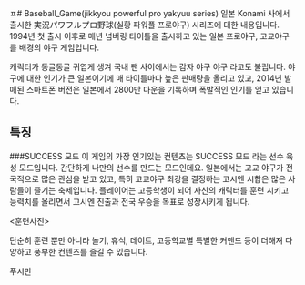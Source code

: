 ㅍ# Baseball_Game(jikkyou powerful pro yakyuu series)
 일본 Konami 사에서 출시한 実況パワフルプロ野球(실황 파워풀 프로야구) 시리즈에 대한 내용입니다.
 1994년 첫 출시 이후로 매년 넘버링 타이틀을 출시하고 있는 일본 프로야구, 고교야구를 배경의 야구 게임입니다.

캐릭터가 동글동글 귀엽게 생겨 국내 팬 사이에서는 감자 야구 야구 라고도 불립니다.
야구에 대한 인기가 큰 일본이기에 매 타이틀마다 높은 판매량을 올리고 있고, 2014년 발매된 스마트폰 버전은 일본에서 2800만 다운을 기록하며 폭발적인 인기를 얻고 있습니다.

## 특징
###SUCCESS 모드
이 게임의 가장 인기있는 컨텐츠는 SUCCESS 모드 라는 선수 육성 모드입니다. 간단하게 나만의 선수를 만드는 모드인데요. 
일본에서는 고교 야구가 전국적으로 많은 관심을 받고 있고, 특히 고교야구 최강을 결정하는 고시엔 시합은 많은 사람들이 즐기는 축제입니다. 
플레이어는 고등학생이 되어 자신의 캐릭터를 훈련 시키고 능력치를 올리면서 고시엔 진출과 전국 우승을 목표로 성장시키게 됩니다.

<훈련사진>

단순히 훈련 뿐만 아니라 놀기, 휴식, 데이트, 고등학교별 특별한 커맨드 등이 더해져 다양하고 풍부한 컨텐츠를 즐길 수 있습니다.


푸시만
